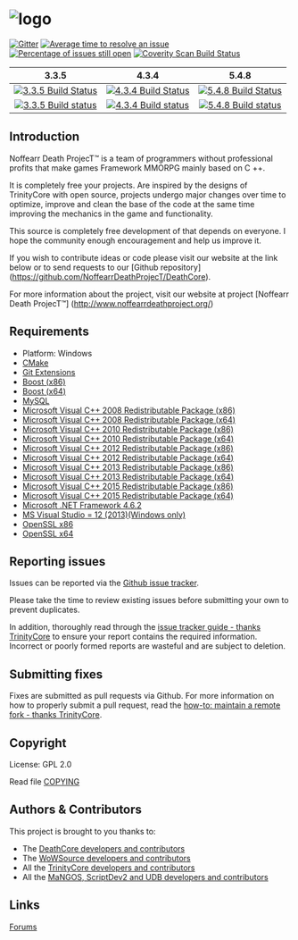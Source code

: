 # ![logo](https://camo.githubusercontent.com/831d9a457a380e21ef52d682a578f5385058c8d8/687474703a2f2f692e696d6775722e636f6d2f556573316774432e706e67)
[![Gitter](https://badges.gitter.im/NoffearrDeathProjecT/DeathCore.svg)](https://gitter.im/NoffearrDeathProjecT/DeathCore?utm_source=badge&utm_medium=badge&utm_campaign=pr-badge) [![Average time to resolve an issue](http://isitmaintained.com/badge/resolution/NoffearrDeathProjecT/DeathCore.svg)](http://isitmaintained.com/project/NoffearrDeathProjecT/DeathCore "Average time to resolve an issue") [![Percentage of issues still open](http://isitmaintained.com/badge/open/NoffearrDeathProjecT/DeathCore.svg)](http://isitmaintained.com/project/NoffearrDeathProjecT/DeathCore "Percentage of issues still open")
[![Coverity Scan Build Status](https://scan.coverity.com/projects/10635/badge.svg)]("https://scan.coverity.com/projects/noffearrdeathproject-deathcore)

3.3.5 | 4.3.4 | 5.4.8
:------------: | :------------: | :------------:
[![3.3.5 Build Status](https://travis-ci.org/NoffearrDeathProjecT/DeathCore.svg?branch=3.3.5)](https://travis-ci.org/NoffearrDeathProjecT/DeathCore/builds) |[![4.3.4 Build Status](https://travis-ci.org/NoffearrDeathProjecT/DeathCore.svg?branch=4.3.4)](https://travis-ci.org/NoffearrDeathProjecT/DeathCore/builds) | [![5.4.8 Build Status](https://travis-ci.org/NoffearrDeathProjecT/DeathCore.svg?branch=3.3.5)](https://travis-ci.org/NoffearrDeathProjecT/DeathCore/builds)
[![3.3.5 Build status](https://ci.appveyor.com/api/projects/status/qfnroow5ul7x7m86/branch/3.3.5?svg=true)](https://ci.appveyor.com/project/Bodeguero/deathcore/branch/3.3.5) | [![4.3.4 Build status](https://ci.appveyor.com/api/projects/status/qfnroow5ul7x7m86/branch/4.3.4?svg=true)](https://ci.appveyor.com/project/Bodeguero/deathcore/branch/4.3.4) | [![5.4.8 Build status](https://ci.appveyor.com/api/projects/status/qfnroow5ul7x7m86/branch/5.4.8?svg=true)](https://ci.appveyor.com/project/Bodeguero/deathcore/branch/5.4.8)

## Introduction

Noffearr Death ProjecT™ is a team of programmers without professional profits that make games Framework MMORPG mainly based on C ++. 

It is completely free your projects. Are inspired by the designs of TrinityCore with open source, projects undergo major changes over time to optimize, improve and clean the base of the code at the same time improving the mechanics in the game and functionality.

This source is completely free development of that depends on everyone. I hope the community enough encouragement and help us improve it.

If you wish to contribute ideas or code please visit our website at the link below or to send requests to our [Github repository] (https://github.com/NoffearrDeathProjecT/DeathCore).

For more information about the project, visit our website at project [Noffearr Death ProjecT™] (http://www.noffearrdeathproject.org/)


## Requirements

+ Platform: Windows
+ [CMake](https://cmake.org/files/v3.4/cmake-3.4.3-win32-x86.exe)
+ [Git Extensions](https://sourceforge.net/projects/gitextensions/files/latest/download)
+ [Boost (x86)](https://sourceforge.net/projects/boost/files/boost-binaries/1.60.0/boost_1_60_0-msvc-14.0-32.exe/download)
+ [Boost (x64)](https://sourceforge.net/projects/boost/files/boost-binaries/1.60.0/boost_1_60_0-msvc-14.0-64.exe/download)
+ [MySQL](http://cdn.mysql.com//archives/mysql-5.5/mysql-5.5.42-win32.msi)
+ [Microsoft Visual C++ 2008 Redistributable Package (x86)](http://download.microsoft.com/download/1/1/1/1116b75a-9ec3-481a-a3c8-1777b5381140/vcredist_x86.exe)
+ [Microsoft Visual C++ 2008 Redistributable Package (x64)](http://download.microsoft.com/download/d/2/4/d242c3fb-da5a-4542-ad66-f9661d0a8d19/vcredist_x64.exe) 
+ [Microsoft Visual C++ 2010 Redistributable Package (x86)](http://download.microsoft.com/download/5/B/C/5BC5DBB3-652D-4DCE-B14A-475AB85EEF6E/vcredist_x86.exe) 
+ [Microsoft Visual C++ 2010 Redistributable Package (x64)](http://download.microsoft.com/download/3/2/2/3224B87F-CFA0-4E70-BDA3-3DE650EFEBA5/vcredist_x64.exe) 
+ [Microsoft Visual C++ 2012 Redistributable Package (x86)](http://download.microsoft.com/download/1/6/B/16B06F60-3B20-4FF2-B699-5E9B7962F9AE/VSU_4/vcredist_x86.exe)
+ [Microsoft Visual C++ 2012 Redistributable Package (x64)](http://download.microsoft.com/download/1/6/B/16B06F60-3B20-4FF2-B699-5E9B7962F9AE/VSU_4/vcredist_x64.exe)
+ [Microsoft Visual C++ 2013 Redistributable Package (x86)](http://download.microsoft.com/download/2/E/6/2E61CFA4-993B-4DD4-91DA-3737CD5CD6E3/vcredist_x86.exe)
+ [Microsoft Visual C++ 2013 Redistributable Package (x64)](http://download.microsoft.com/download/2/E/6/2E61CFA4-993B-4DD4-91DA-3737CD5CD6E3/vcredist_x64.exe)
+ [Microsoft Visual C++ 2015 Redistributable Package (x86)](https://download.microsoft.com/download/9/3/F/93FCF1E7-E6A4-478B-96E7-D4B285925B00/vc_redist.x86.exe)
+ [Microsoft Visual C++ 2015 Redistributable Package (x64)](https://download.microsoft.com/download/9/3/F/93FCF1E7-E6A4-478B-96E7-D4B285925B00/vc_redist.x64.exe)
+ [Microsoft .NET Framework 4.6.2](https://download.microsoft.com/download/F/9/4/F942F07D-F26F-4F30-B4E3-EBD54FABA377/NDP462-KB3151800-x86-x64-AllOS-ENU.exe)
+ [MS Visual Studio = 12 (2013)(Windows only)](http://download.microsoft.com/download/A/A/D/AAD1AA11-FF9A-4B3C-8601-054E89260B78/vs2013.5_ce_enu.iso?type=ISO)
+ [OpenSSL x86](http://slproweb.com/download/Win32OpenSSL-1_0_2j.exe)
+ [OpenSSL x64](http://slproweb.com/download/Win64OpenSSL-1_0_2j.exe)


## Reporting issues

Issues can be reported via the [Github issue tracker](#).

Please take the time to review existing issues before submitting your own to
prevent duplicates.

In addition, thoroughly read through the [issue tracker guide - thanks TrinityCore](http://www.trinitycore.org/f/topic/37-the-trinitycore-issuetracker-and-you/) to ensure
your report contains the required information. Incorrect or poorly formed
reports are wasteful and are subject to deletion.


## Submitting fixes

Fixes are submitted as pull requests via Github. For more information on how to
properly submit a pull request, read the [how-to: maintain a remote fork - thanks TrinityCore](http://www.trinitycore.org/f/topic/6037-howto-maintain-a-remote-fork-for-pull-requests-tortoisegit/).


## Copyright

License: GPL 2.0

Read file [COPYING](COPYING)


## Authors &amp; Contributors

This project is brought to you thanks to:

- The [DeathCore developers and contributors](https://github.com/NoffearrDeathProjecT/DeathCore/graphs/contributors)
- The [WoWSource developers and contributors](http://wowsource.info/)
- All the [TrinityCore developers and contributors](https://github.com/TrinityCore/TrinityCore/blob/3.3.5/THANKS)
- All the [MaNGOS, ScriptDev2 and UDB developers and contributors](https://github.com/cmangos/mangos-wotlk/blob/master/AUTHORS.md)


## Links

[Forums](http://www.community.noffearrdeathproject.org/)
